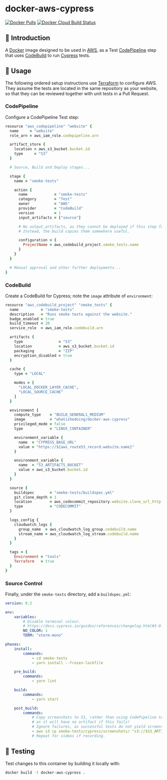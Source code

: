 # docker-aws-cypress

[![Docker Pulls](https://img.shields.io/docker/pulls/whatishedoing/docker-aws-cypress?style=for-the-badge)][site]
[![Docker Cloud Build Status](https://img.shields.io/docker/cloud/build/whatishedoing/docker-aws-cypress?style=for-the-badge)][site]

## 👋 Introduction

A [Docker] image designed to be used in [AWS], as a Test [CodePipeline] step that uses [CodeBuild]
to run [Cypress] tests.

## 🏃‍ Usage

The following ordered setup instructions use [Terraform] to configure AWS. They assume the tests are
located in the same repository as your website, so that they can be reviewed together with unit tests
in a Pull Request.

### CodePipeline

Configure a CodePipeline Test step:

```ruby
resource "aws_codepipeline" "website" {
  name     = "website"
  role_arn = aws_iam_role.codepipeline.arn

  artifact_store {
    location = aws_s3_bucket.bucket.id
    type     = "S3"
  }

  # Source, Build and Deploy stages...

  stage {
    name = "smoke-tests"

    action {
      name            = "smoke-tests"
      category        = "Test"
      owner           = "AWS"
      provider        = "CodeBuild"
      version         = 1
      input_artifacts = ["source"]

      # No output_artifacts, as they cannot be deployed if this step fails!
      # Instead, the build copies them somewhere useful.

      configuration = {
        ProjectName = aws_codebuild_project.smoke_tests.name
      }
    }
  }

  # Manual approval and other further deployments...
}
```

### CodeBuild

Create a CodeBuild for Cypress; note the `image` attribute of `environment`:

```ruby
resource "aws_codebuild_project" "smoke_tests" {
  name          = "smoke-tests"
  description   = "Runs smoke tests against the website."
  badge_enabled = true
  build_timeout = 20
  service_role  = aws_iam_role.codebuild.arn

  artifacts {
    type                = "S3"
    location            = aws_s3_bucket.bucket.id
    packaging           = "ZIP"
    encryption_disabled = true
  }

  cache {
    type = "LOCAL"

    modes = [
      "LOCAL_DOCKER_LAYER_CACHE",
      "LOCAL_SOURCE_CACHE"
    ]
  }

  environment {
    compute_type    = "BUILD_GENERAL1_MEDIUM"
    image           = "whatishedoing/docker-aws-cypress"
    privileged_mode = false
    type            = "LINUX_CONTAINER"

    environment_variable {
      name  = "CYPRESS_BASE_URL"
      value = "https://${aws_route53_record.website.name}"
    }

    environment_variable {
      name  = "S3_ARTIFACTS_BUCKET"
      value = aws_s3_bucket.bucket.id
    }
  }

  source {
    buildspec       = "smoke-tests/buildspec.yml"
    git_clone_depth = 1
    location        = aws_codecommit_repository.website.clone_url_http
    type            = "CODECOMMIT"
  }

  logs_config {
    cloudwatch_logs {
      group_name  = aws_cloudwatch_log_group.codebuild.name
      stream_name = aws_cloudwatch_log_stream.codebuild.name
    }
  }

  tags = {
    Environment = "tools"
    Terraform   = true
  }
}
```

### Source Control

Finally, under the `smoke-tests` directory, add a `buildspec.yml`:

```yml
version: 0.2

env:
    variables:
        # Disable terminal colour.
        # https://docs.cypress.io/guides/references/changelog.html#3-0-0
        NO_COLOR: 1
        TERM: "xterm-mono"

phases:
    install:
        commands:
            - cd smoke-tests
            - yarn install --frozen-lockfile

    pre_build:
        commands:
            - yarn lint

    build:
        commands:
            - yarn start

    post_build:
        commands:
            # Copy screenshots to S3, rather than using CodePipeline to deploy,
            # as it will have no artifact if this fails!
            # Ignore failures, as successful tests do not yield screenshots.
            - aws s3 cp smoke-tests/cypress/screenshots/ "s3://$S3_ARTIFACTS_BUCKET/smoke-tests/" --recursive || true
            # Repeat for videos if recording.
```

## 🧪 Testing

Test changes to this container by building it locally with:

```sh
docker build -t docker-aws-cypress .
```

[aws]: https://aws.amazon.com/
[codebuild]: https://aws.amazon.com/codebuild/
[codepipeline]: https://aws.amazon.com/codepipeline/
[cypress]: https://www.cypress.io/
[docker]: https://www.docker.com/
[site]: https://hub.docker.com/r/whatishedoing/docker-aws-cypress
[terraform]: https://www.terraform.io/
